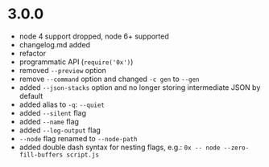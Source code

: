 # 3.0.0

* node 4 support dropped, node 6+ supported
* changelog.md added
* refactor
* programmatic API (`require('0x')`)
* removed `--preview` option
* remove `--command` option and changed `-c gen` to `--gen`
* added `--json-stacks` option and no longer storing intermediate JSON by default
* added alias to `-q`: `--quiet`
* added `--silent` flag
* added `--name` flag
* added `--log-output` flag 
* `--node` flag renamed to `--node-path`
* added double dash syntax for nesting flags, e.g.: `0x -- node --zero-fill-buffers script.js`